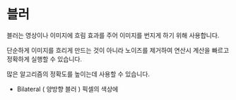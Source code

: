 # 블러

블러는 영상이나 이미지에 흐림 효과를 주어 이미지를 번지게 하기 위해 사용합니다.

단순하게 이미지를 흐리게 만드는 것이 아니라 노이즈를 제거하여 연산시 계산을 빠르고 정확하게 실행할 수 있습니다.

많은 알고리즘의 정확도를 높이는데 사용할 수 있습니다.

- Bilateral ( 양방향 블러 )
  픽셀의 색상에 
